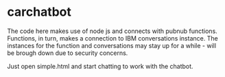 # carchatbot

The code here makes use of node js and connects with pubnub functions.
Functions, in turn, makes a connection to IBM conversations instance. 
The instances for the function and conversations may stay up for a while - will be brough down due to security concerns.

Just open simple.html and start chatting to work with the chatbot.
